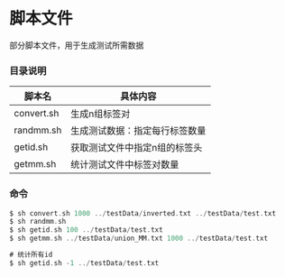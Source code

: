 # 脚本文件

部分脚本文件，用于生成测试所需数据

### 目录说明
| 脚本名        | 具体内容            |
|------------|-----------------|
| convert.sh | 生成n组标签对         |
| randmm.sh  | 生成测试数据：指定每行标签数量 |
| getid.sh   | 获取测试文件中指定n组的标签头 |
| getmm.sh   | 统计测试文件中标签对数量    |

### 命令

```asm
$ sh convert.sh 1000 ../testData/inverted.txt ../testData/test.txt
$ sh randmm.sh
$ sh getid.sh 100 ../testData/test.txt
$ sh getmm.sh ../testData/union_MM.txt 1000 ../testData/test.txt
```

```asm
# 统计所有id
$ sh getid.sh -1 ../testData/test.txt
```

